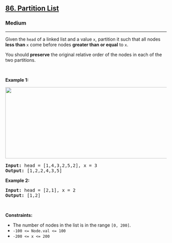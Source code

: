 <h2><a href="https://leetcode.com/problems/partition-list/">86. Partition List</a></h2><h3>Medium</h3><hr><div><p>Given the <code data-copier-init="true">head</code> of a linked list and a value <code data-copier-init="true">x</code>, partition it such that all nodes <strong>less than</strong> <code data-copier-init="true">x</code> come before nodes <strong>greater than or equal</strong> to <code data-copier-init="true">x</code>.</p>

<p>You should <strong>preserve</strong> the original relative order of the nodes in each of the two partitions.</p>

<p>&nbsp;</p>
<p><strong class="example">Example 1:</strong></p>
<img alt="" src="https://assets.leetcode.com/uploads/2021/01/04/partition.jpg" style="width: 662px; height: 222px;">
<pre data-copier-init="true"><strong>Input:</strong> head = [1,4,3,2,5,2], x = 3
<strong>Output:</strong> [1,2,2,4,3,5]
</pre>

<p><strong class="example">Example 2:</strong></p>

<pre data-copier-init="true"><strong>Input:</strong> head = [2,1], x = 2
<strong>Output:</strong> [1,2]
</pre>

<p>&nbsp;</p>
<p><strong>Constraints:</strong></p>

<ul>
	<li>The number of nodes in the list is in the range <code data-copier-init="true">[0, 200]</code>.</li>
	<li><code data-copier-init="true">-100 &lt;= Node.val &lt;= 100</code></li>
	<li><code data-copier-init="true">-200 &lt;= x &lt;= 200</code></li>
</ul>
</div>